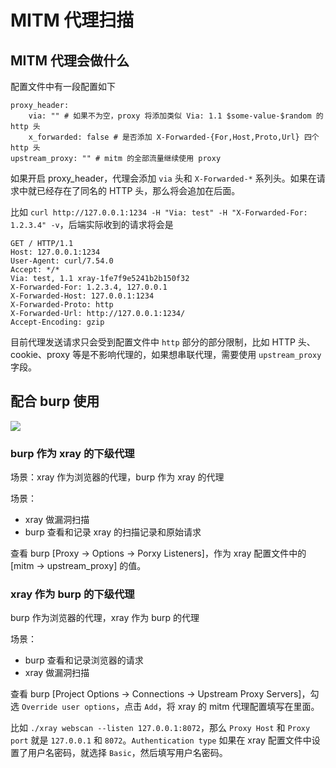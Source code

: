 # MITM 代理扫描

## MITM 代理会做什么

配置文件中有一段配置如下

```
proxy_header:
    via: "" # 如果不为空，proxy 将添加类似 Via: 1.1 $some-value-$random 的 http 头
    x_forwarded: false # 是否添加 X-Forwarded-{For,Host,Proto,Url} 四个 http 头
upstream_proxy: "" # mitm 的全部流量继续使用 proxy
```

如果开启 proxy_header，代理会添加 `via` 头和 `X-Forwarded-*` 系列头。如果在请求中就已经存在了同名的 HTTP 头，那么将会追加在后面。

比如 `curl http://127.0.0.1:1234 -H "Via: test" -H "X-Forwarded-For: 1.2.3.4" -v`，后端实际收到的请求将会是

```http
GET / HTTP/1.1
Host: 127.0.0.1:1234
User-Agent: curl/7.54.0
Accept: */*
Via: test, 1.1 xray-1fe7f9e5241b2b150f32
X-Forwarded-For: 1.2.3.4, 127.0.0.1
X-Forwarded-Host: 127.0.0.1:1234
X-Forwarded-Proto: http
X-Forwarded-Url: http://127.0.0.1:1234/
Accept-Encoding: gzip
```

目前代理发送请求只会受到配置文件中 `http` 部分的部分限制，比如 HTTP 头、cookie、proxy 等是不影响代理的，如果想串联代理，需要使用 `upstream_proxy` 字段。

## 配合 burp 使用

![](https://chaitin.github.io/xray/assets/xray-burp-proxy-chain.png)

### burp 作为 xray 的下级代理

场景：xray 作为浏览器的代理，burp 作为 xray 的代理

场景：
 - xray 做漏洞扫描
 - burp 查看和记录 xray 的扫描记录和原始请求
 
查看 burp [Proxy -> Options -> Porxy Listeners]，作为 xray 配置文件中的 [mitm -> upstream_proxy] 的值。

### xray 作为 burp 的下级代理

burp 作为浏览器的代理，xray 作为 burp 的代理

场景：
 - burp 查看和记录浏览器的请求
 - xray 做漏洞扫描
 
查看 burp [Project Options -> Connections -> Upstream Proxy Servers]，勾选 `Override user options`，点击 `Add`，将 xray 的 mitm 代理配置填写在里面。

比如 `./xray webscan --listen 127.0.0.1:8072`，那么 `Proxy Host` 和 `Proxy port` 就是 `127.0.0.1` 和 `8072`。`Authentication type` 如果在 xray 配置文件中设置了用户名密码，就选择 `Basic`，然后填写用户名密码。
